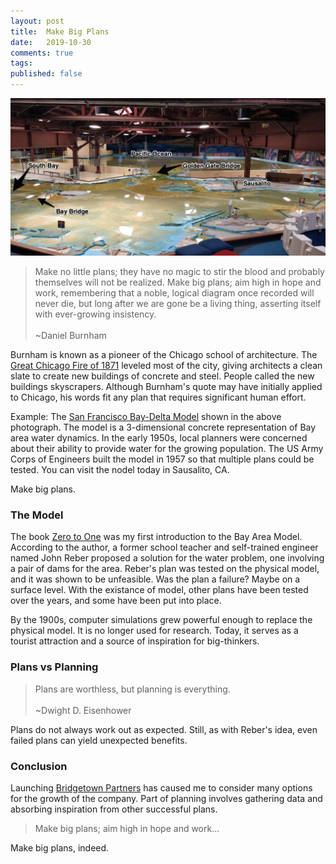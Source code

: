 ```yaml
---
layout: post
title:  Make Big Plans
date:   2019-10-30
comments: true
tags: 
published: false
---
```


<img src="/images/bay_area_plan_san_francisco.jpg" width="800" alt="Bay Area Plan San Francisco, California, USA" title="Bay Area Plan San Francisco, California, USA">

>Make no little plans; they have no magic to stir the blood and probably themselves will not be realized. Make big plans; aim high in hope and work, remembering that a noble, logical diagram once recorded will never die, but long after we are gone be a living thing, asserting itself with ever-growing insistency.
&nbsp;<br/>&nbsp;<br/>
~Daniel Burnham

Burnham is known as a pioneer of the Chicago school of architecture. The [Great Chicago Fire of 1871](https://en.wikipedia.org/wiki/Great_Chicago_Fire) leveled most of the city, giving architects a clean slate to create new buildings of concrete and steel. People called the new buildings skyscrapers. Although Burnham's quote may have initially applied to Chicago, his words fit any plan that requires significant human effort.

Example: The [San Francisco Bay-Delta Model](https://www.spn.usace.army.mil/Missions/Recreation/Bay-Model-Visitor-Center/) shown in the above photograph. The model is a 3-dimensional concrete representation of Bay area water dynamics. In the early 1950s, local planners were concerned about their ability to provide water for the growing population. The US Army Corps of Engineers built the model in 1957 so that multiple plans could be tested. You can visit the nodel today in Sausalito, CA. 

Make big plans.

<!--more-->

### The Model

The book [Zero to One](/blog/2019/10/28/zero-to-one/) was my first introduction to the Bay Area Model. According to the author, a former school teacher and self-trained engineer named John Reber proposed a solution for the water problem, one involving a pair of dams for the area. Reber's plan was tested on the physical model, and it was shown to be unfeasible. Was the plan a failure? Maybe on a surface level. With the existance of model, other plans have been tested over the years, and some have been put into place. 

By the 1900s, computer simulations grew powerful enough to replace the physical model. It is no longer used for research. Today, it serves as a tourist attraction and a source of inspiration for big-thinkers.

### Plans vs Planning

>Plans are worthless, but planning is everything.
&nbsp;<br/>&nbsp;<br/>
~Dwight D. Eisenhower

Plans do not always work out as expected. Still, as with Reber's idea, even failed plans can yield unexpected benefits. 

### Conclusion

Launching [Bridgetown Partners](http://bridgetownpartners.com) has caused me to consider many options for the growth of the company. Part of planning involves gathering data and absorbing inspiration from other successful plans.

>Make big plans; aim high in hope and work...

Make big plans, indeed.

